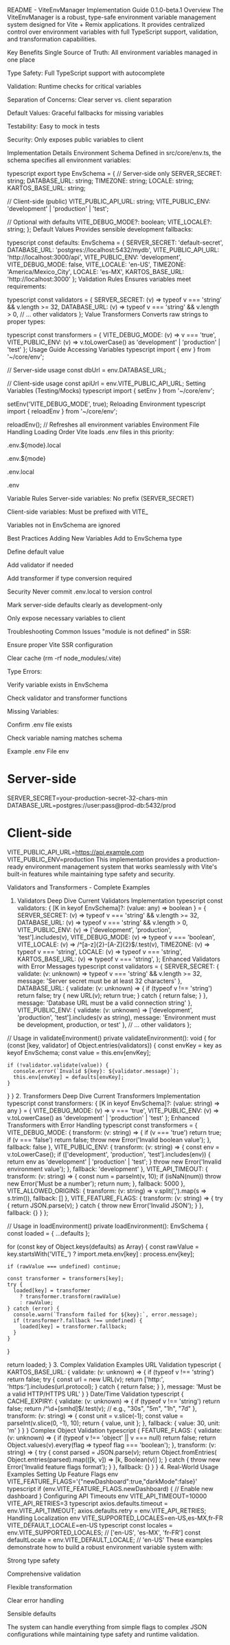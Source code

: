 README - ViteEnvManager Implementation Guide
0.1.0-beta.1 
Overview
The ViteEnvManager is a robust, type-safe environment variable management system designed for Vite + Remix applications. It provides centralized control over environment variables with full TypeScript support, validation, and transformation capabilities.

Key Benefits
Single Source of Truth: All environment variables managed in one place

Type Safety: Full TypeScript support with autocomplete

Validation: Runtime checks for critical variables

Separation of Concerns: Clear server vs. client separation

Default Values: Graceful fallbacks for missing variables

Testability: Easy to mock in tests

Security: Only exposes public variables to client

Implementation Details
Environment Schema
Defined in src/core/env.ts, the schema specifies all environment variables:

typescript
export type EnvSchema = {
  // Server-side only
  SERVER_SECRET: string;
  DATABASE_URL: string;
  TIMEZONE: string;
  LOCALE: string;
  KARTOS_BASE_URL: string;
  
  // Client-side (public)
  VITE_PUBLIC_API_URL: string;
  VITE_PUBLIC_ENV: 'development' | 'production' | 'test';
  
  // Optional with defaults
  VITE_DEBUG_MODE?: boolean;
  VITE_LOCALE?: string;
};
Default Values
Provides sensible development fallbacks:

typescript
const defaults: EnvSchema = {
  SERVER_SECRET: 'default-secret',
  DATABASE_URL: 'postgres://localhost:5432/mydb',
  VITE_PUBLIC_API_URL: 'http://localhost:3000/api',
  VITE_PUBLIC_ENV: 'development',
  VITE_DEBUG_MODE: false,
  VITE_LOCALE: 'en-US',
  TIMEZONE: 'America/Mexico_City',
  LOCALE: 'es-MX',
  KARTOS_BASE_URL: 'http://localhost:3000'
};
Validation Rules
Ensures variables meet requirements:

typescript
const validators = {
  SERVER_SECRET: (v) => typeof v === 'string' && v.length >= 32,
  DATABASE_URL: (v) => typeof v === 'string' && v.length > 0,
  // ... other validators
};
Value Transformers
Converts raw strings to proper types:

typescript
const transformers = {
  VITE_DEBUG_MODE: (v) => v === 'true',
  VITE_PUBLIC_ENV: (v) => v.toLowerCase() as 'development' | 'production' | 'test'
};
Usage Guide
Accessing Variables
typescript
import { env } from '~/core/env';

// Server-side usage
const dbUrl = env.DATABASE_URL;

// Client-side usage
const apiUrl = env.VITE_PUBLIC_API_URL;
Setting Variables (Testing/Mocks)
typescript
import { setEnv } from '~/core/env';

setEnv('VITE_DEBUG_MODE', true);
Reloading Environment
typescript
import { reloadEnv } from '~/core/env';

reloadEnv(); // Refreshes all environment variables
Environment File Handling
Loading Order
Vite loads .env files in this priority:

.env.${mode}.local

.env.${mode}

.env.local

.env

Variable Rules
Server-side variables: No prefix (SERVER_SECRET)

Client-side variables: Must be prefixed with VITE_

Variables not in EnvSchema are ignored

Best Practices
Adding New Variables
Add to EnvSchema type

Define default value

Add validator if needed

Add transformer if type conversion required

Security
Never commit .env.local to version control

Mark server-side defaults clearly as development-only

Only expose necessary variables to client

Troubleshooting
Common Issues
"module is not defined" in SSR:

Ensure proper Vite SSR configuration

Clear cache (rm -rf node_modules/.vite)

Type Errors:

Verify variable exists in EnvSchema

Check validator and transformer functions

Missing Variables:

Confirm .env file exists

Check variable naming matches schema

Example .env File
env
# Server-side
SERVER_SECRET=your-production-secret-32-chars-min
DATABASE_URL=postgres://user:pass@prod-db:5432/prod

# Client-side
VITE_PUBLIC_API_URL=https://api.example.com
VITE_PUBLIC_ENV=production
This implementation provides a production-ready environment management system that works seamlessly with Vite's built-in features while maintaining type safety and security.

Validators and Transformers - Complete Examples
1. Validators Deep Dive
Current Validators Implementation
typescript
const validators: { [K in keyof EnvSchema]?: (value: any) => boolean } = {
  SERVER_SECRET: (v) => typeof v === 'string' && v.length >= 32,
  DATABASE_URL: (v) => typeof v === 'string' && v.length > 0,
  VITE_PUBLIC_ENV: (v) => ['development', 'production', 'test'].includes(v),
  VITE_DEBUG_MODE: (v) => typeof v === 'boolean',
  VITE_LOCALE: (v) => /^[a-z]{2}-[A-Z]{2}$/.test(v),
  TIMEZONE: (v) => typeof v === 'string',
  LOCALE: (v) => typeof v === 'string',
  KARTOS_BASE_URL: (v) => typeof v === 'string',
};
Enhanced Validators with Error Messages
typescript
const validators = {
  SERVER_SECRET: {
    validate: (v: unknown) => typeof v === 'string' && v.length >= 32,
    message: 'Server secret must be at least 32 characters'
  },
  DATABASE_URL: {
    validate: (v: unknown) => {
      if (typeof v !== 'string') return false;
      try {
        new URL(v);
        return true;
      } catch {
        return false;
      }
    },
    message: 'Database URL must be a valid connection string'
  },
  VITE_PUBLIC_ENV: {
    validate: (v: unknown) => ['development', 'production', 'test'].includes(v as string),
    message: 'Environment must be development, production, or test'
  },
  // ... other validators
};

// Usage in validateEnvironment()
private validateEnvironment(): void {
  for (const [key, validator] of Object.entries(validators)) {
    const envKey = key as keyof EnvSchema;
    const value = this.env[envKey];
    
    if (!validator.validate(value)) {
      console.error(`Invalid ${key}: ${validator.message}`);
      this.env[envKey] = defaults[envKey];
    }
  }
}
2. Transformers Deep Dive
Current Transformers Implementation
typescript
const transformers: { [K in keyof EnvSchema]?: (value: string) => any } = {
  VITE_DEBUG_MODE: (v) => v === 'true',
  VITE_PUBLIC_ENV: (v) => v.toLowerCase() as 'development' | 'production' | 'test'
};
Enhanced Transformers with Error Handling
typescript
const transformers = {
  VITE_DEBUG_MODE: {
    transform: (v: string) => {
      if (v === 'true') return true;
      if (v === 'false') return false;
      throw new Error('Invalid boolean value');
    },
    fallback: false
  },
  VITE_PUBLIC_ENV: {
    transform: (v: string) => {
      const env = v.toLowerCase();
      if (['development', 'production', 'test'].includes(env)) {
        return env as 'development' | 'production' | 'test';
      }
      throw new Error('Invalid environment value');
    },
    fallback: 'development'
  },
  VITE_API_TIMEOUT: {
    transform: (v: string) => {
      const num = parseInt(v, 10);
      if (isNaN(num)) throw new Error('Must be a number');
      return num;
    },
    fallback: 5000
  },
  VITE_ALLOWED_ORIGINS: {
    transform: (v: string) => v.split(',').map(s => s.trim()),
    fallback: []
  },
  VITE_FEATURE_FLAGS: {
    transform: (v: string) => {
      try {
        return JSON.parse(v);
      } catch {
        throw new Error('Invalid JSON');
      }
    },
    fallback: {}
  }
};

// Usage in loadEnvironment()
private loadEnvironment(): EnvSchema {
  const loaded = { ...defaults };

  for (const key of Object.keys(defaults) as Array<keyof EnvSchema>) {
    const rawValue = key.startsWith('VITE_') 
      ? import.meta.env[key]
      : process.env[key];

    if (rawValue === undefined) continue;

    const transformer = transformers[key];
    try {
      loaded[key] = transformer 
        ? transformer.transform(rawValue)
        : rawValue;
    } catch (error) {
      console.warn(`Transform failed for ${key}:`, error.message);
      if (transformer?.fallback !== undefined) {
        loaded[key] = transformer.fallback;
      }
    }
  }

  return loaded;
}
3. Complex Validation Examples
URL Validation
typescript
{
  KARTOS_BASE_URL: {
    validate: (v: unknown) => {
      if (typeof v !== 'string') return false;
      try {
        const url = new URL(v);
        return ['http:', 'https:'].includes(url.protocol);
      } catch {
        return false;
      }
    },
    message: 'Must be a valid HTTP/HTTPS URL'
  }
}
Date/Time Validation
typescript
{
  CACHE_EXPIRY: {
    validate: (v: unknown) => {
      if (typeof v !== 'string') return false;
      return /^\d+[smhd]$/.test(v); // e.g., "30s", "5m", "1h", "7d"
    },
    transform: (v: string) => {
      const unit = v.slice(-1);
      const value = parseInt(v.slice(0, -1), 10);
      return { value, unit };
    },
    fallback: { value: 30, unit: 'm' }
  }
}
Complex Object Validation
typescript
{
  FEATURE_FLAGS: {
    validate: (v: unknown) => {
      if (typeof v !== 'object' || v === null) return false;
      return Object.values(v).every(flag => typeof flag === 'boolean');
    },
    transform: (v: string) => {
      try {
        const parsed = JSON.parse(v);
        return Object.fromEntries(
          Object.entries(parsed).map(([k, v]) => [k, Boolean(v)]
        );
      } catch {
        throw new Error('Invalid feature flags format');
      }
    },
    fallback: {}
  }
}
4. Real-World Usage Examples
Setting Up Feature Flags
env
VITE_FEATURE_FLAGS='{"newDashboard":true,"darkMode":false}'
typescript
if (env.VITE_FEATURE_FLAGS.newDashboard) {
  // Enable new dashboard
}
Configuring API Timeouts
env
VITE_API_TIMEOUT=10000
VITE_API_RETRIES=3
typescript
axios.defaults.timeout = env.VITE_API_TIMEOUT;
axios.defaults.retry = env.VITE_API_RETRIES;
Handling Localization
env
VITE_SUPPORTED_LOCALES=en-US,es-MX,fr-FR
VITE_DEFAULT_LOCALE=en-US
typescript
const locales = env.VITE_SUPPORTED_LOCALES; // ['en-US', 'es-MX', 'fr-FR']
const defaultLocale = env.VITE_DEFAULT_LOCALE; // 'en-US'
These examples demonstrate how to build a robust environment variable system with:

Strong type safety

Comprehensive validation

Flexible transformation

Clear error handling

Sensible defaults

The system can handle everything from simple flags to complex JSON configurations while maintaining type safety and runtime validation.